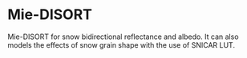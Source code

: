 # Mie-DISORT
Mie-DISORT for snow bidirectional reflectance and albedo. It can also models the effects of snow grain shape with the use of SNICAR LUT.
